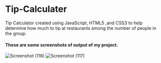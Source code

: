 # Tip-Calculater
Tip Calculator created using JavaScript, HTML5 ,and CSS3 to help determine how much to tip at restaurants among the number of people in the group.
#### These are some screenshots of output of my project.
![Screenshot (116)](https://user-images.githubusercontent.com/71366732/125607275-6ee1dbd1-9f8a-4223-9d18-e6c94670fe27.png)
![Screenshot (117)](https://user-images.githubusercontent.com/71366732/125607294-80ac4415-7cec-453d-9345-d38d4809eac0.png)
